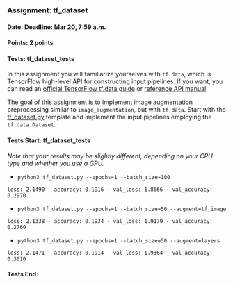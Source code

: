 ### Assignment: tf_dataset
#### Date: Deadline: Mar 20, 7:59 a.m.
#### Points: 2 points
#### Tests: tf_dataset_tests

In this assignment you will familiarize yourselves with `tf.data`, which is
TensorFlow high-level API for constructing input pipelines. If you want,
you can read an [official TensorFlow tf.data guide](https://www.tensorflow.org/guide/data)
or [reference API manual](https://www.tensorflow.org/api_docs/python/tf/data).

The goal of this assignment is to implement image augmentation preprocessing
similar to `image_augmentation`, but with `tf.data`. Start with the
[tf_dataset.py](https://github.com/ufal/npfl114/tree/master/labs/04/tf_dataset.py)
template and implement the input pipelines employing the `tf.data.Dataset`.

#### Tests Start: tf_dataset_tests
_Note that your results may be slightly different, depending on your CPU type and whether you use a GPU._
- `python3 tf_dataset.py --epochs=1 --batch_size=100`
```
loss: 2.1490 - accuracy: 0.1916 - val_loss: 1.8666 - val_accuracy: 0.2970
```
- `python3 tf_dataset.py --epochs=1 --batch_size=50 --augment=tf_image`
```
loss: 2.1338 - accuracy: 0.1934 - val_loss: 1.9179 - val_accuracy: 0.2760
```
- `python3 tf_dataset.py --epochs=1 --batch_size=50 --augment=layers`
```
loss: 2.1471 - accuracy: 0.1914 - val_loss: 1.9364 - val_accuracy: 0.3010
```
#### Tests End:
